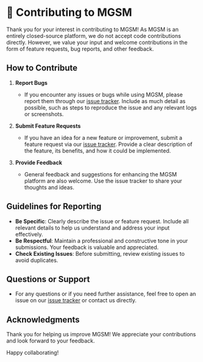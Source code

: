 # 🙋 Contributing to MGSM

Thank you for your interest in contributing to MGSM! As MGSM is an entirely closed-source platform, we do not accept code contributions directly. However, we value your input and welcome contributions in the form of feature requests, bug reports, and other feedback.

## How to Contribute

1. **Report Bugs**
   - If you encounter any issues or bugs while using MGSM, please report them through our [issue tracker](https://github.com/Mirasaki-MGSM/issue-tracker/issues). Include as much detail as possible, such as steps to reproduce the issue and any relevant logs or screenshots.

2. **Submit Feature Requests**
   - If you have an idea for a new feature or improvement, submit a feature request via our [issue tracker](https://github.com/Mirasaki-MGSM/issue-tracker/issues). Provide a clear description of the feature, its benefits, and how it could be implemented.

3. **Provide Feedback**
   - General feedback and suggestions for enhancing the MGSM platform are also welcome. Use the issue tracker to share your thoughts and ideas.

## Guidelines for Reporting

- **Be Specific**: Clearly describe the issue or feature request. Include all relevant details to help us understand and address your input effectively.
- **Be Respectful**: Maintain a professional and constructive tone in your submissions. Your feedback is valuable and appreciated.
- **Check Existing Issues**: Before submitting, review existing issues to avoid duplicates.

## Questions or Support

- For any questions or if you need further assistance, feel free to open an issue on our [issue tracker](https://github.com/Mirasaki-MGSM/issue-tracker/issues) or contact us directly.

## Acknowledgments

Thank you for helping us improve MGSM! We appreciate your contributions and look forward to your feedback.

Happy collaborating!
